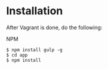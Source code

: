 # Installation
After Vagrant is done, do the following:

NPM
```
$ npm install gulp -g
$ cd app
$ npm install
```
